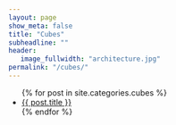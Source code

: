 ```yaml
---
layout: page
show_meta: false
title: "Cubes"
subheadline: ""
header:
   image_fullwidth: "architecture.jpg"
permalink: "/cubes/"
---
```

<ul>
    {% for post in site.categories.cubes %}
    <li><a href="{{ site.url }}{{ site.baseurl }}{{ post.url }}">{{ post.title }}</a></li>
    {% endfor %}
</ul>